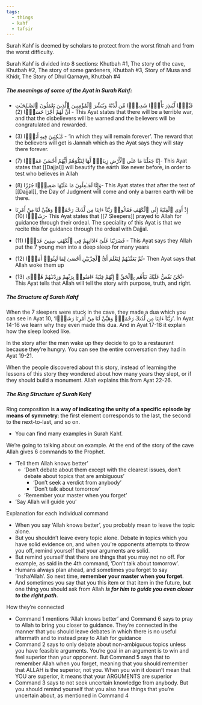 ```yaml
---
tags:
  - things
  - kahf
  - tafsir
---
```

Surah Kahf is deemed by scholars to protect from the worst fitnah and from the worst difficulty.

Surah Kahf is divided into 8 sections: Khutbah #1, The story of the cave, Khutbah #2, The story of some gardeners, Khutbah #3, Story of Musa and Khidr, The Story of Dhul Qarnayn, Khutbah #4

##### The meanings of some of the Ayat in Surah Kahf:

- قَيِّمًۭا لِّيُنذِرَ بَأْسًۭا شَدِيدًۭا مِّن لَّدُنْهُ وَيُبَشِّرَ ٱلْمُؤْمِنِينَ ٱلَّذِينَ يَعْمَلُونَ ٱلصَّـٰلِحَـٰتِ أَنَّ لَهُمْ أَجْرًا حَسَنًۭا (2) - This Ayat states that there will be a terrible war, and that the disbelievers will be warned and the believers will be congratulated and rewarded.

- (3) مَّـٰكِثِينَ فِيهِ أَبَدًۭا - ‘in which they will remain forever’. The reward that the believers will get is Jannah which as the Ayat says they will stay there forever.

- إِنَّا جَعَلْنَا مَا عَلَى ٱلْأَرْضِ زِينَةًۭ لَّهَا لِنَبْلُوَهُمْ أَيُّهُمْ أَحْسَنُ عَمَلًۭا (7)- This Ayat states that [[Dajjal]] will beautify the earth like never before, in order to test who believes in Allah

-  وَإِنَّا لَجَـٰعِلُونَ مَا عَلَيْهَا صَعِيدًۭا جُرُزًا (8)- This Ayat states that after the test of [[Dajjal]], the Day of Judgment will come and only a barren earth will be there.

-  إِذْ أَوَى ٱلْفِتْيَةُ إِلَى ٱلْكَهْفِ فَقَالُوا۟ رَبَّنَآ ءَاتِنَا مِن لَّدُنكَ رَحْمَةًۭ وَهَيِّئْ لَنَا مِنْ أَمْرِنَا رَشَدًۭا (10)- This Ayat states that [[7 Sleepers]] prayed to Allah for guidance through their ordeal. The speciality of this Ayat is that we recite this for guidance through the ordeal with Dajjal.

- (11) فَضَرَبْنَا عَلَىٰٓ ءَاذَانِهِمْ فِى ٱلْكَهْفِ سِنِينَ عَدَدًۭا - This Ayat says they Allah put the 7 young men into a deep sleep for many years

- ثُمَّ بَعَثْنَـٰهُمْ لِنَعْلَمَ أَىُّ ٱلْحِزْبَيْنِ أَحْصَىٰ لِمَا لَبِثُوٓا۟ أَمَدًۭا (12)- Then Ayat says that Allah woke them up

- نَّحْنُ نَقُصُّ عَلَيْكَ نَبَأَهُم بِٱلْحَقِّ ۚ إِنَّهُمْ فِتْيَةٌ ءَامَنُوا۟ بِرَبِّهِمْ وَزِدْنَـٰهُمْ هُدًۭى (13)- This Ayat tells that Allah will tell the story with purpose, truth, and right.

##### The Structure of Surah Kahf
When the 7 sleepers were stuck in the cave, they made a dua which you can see in Ayat 10, ‘رَبَّنَآ ءَاتِنَا مِن لَّدُنكَ رَحْمَةًۭ وَهَيِّئْ لَنَا مِنْ أَمْرِنَا رَشَدًۭا’. In Ayat 14-16 we learn why they even made this dua. And in Ayat 17-18 it explain how the sleep looked like.

In the story after the men wake up they decide to go to a restaurant because they’re hungry. You can see the entire conversation they had in Ayat 19-21.

When the people discovered about this story, instead of learning the lessons of this story they wondered about how many years they slept, or if they should build a monument. Allah explains this from Ayat 22-26.
##### The Ring Structure of Surah Kahf
Ring composition is **a way of indicating the unity of a specific episode by means of symmetry**: the first element corresponds to the last, the second to the next-to-last, and so on.

- You can find many examples in Surah Kahf.

We’re going to talking about on example. At the end of the story of the cave Allah gives 6 commands to the Prophet.

- ‘Tell them Allah knows better’
    - ‘Don’t debate about them except with the clearest issues, don’t debate about topics that are ambiguous’
        - ‘Don’t seek a verdict from anybody’
        - ‘Don’t talk about tomorrow’
    - ‘Remember your master when you forget’
- ‘Say Allah will guide you’

Explanation for each individual command

- When you say ‘Allah knows better’, you probably mean to leave the topic alone.
- But you shouldn’t leave every topic alone. Debate in topics which you have solid evidence on, and when you’re opponents attempts to throw you off, remind yourself that your arguments are solid.
- But remind yourself that there are things that you may not no off. For example, as said in the 4th command, ‘Don’t talk about tomorrow’.
- Humans always plan ahead, and sometimes you forget to say ‘Insha’Allah’. So next time, ********************remember your master when you forget********************.
- And sometimes you say that you this item or that item in the future, but one thing you should ask from Allah _****************is for him to guide you even closer to the right path.****************_

How they’re connected

- Command 1 mentions ‘Allah knows better’ and Command 6 says to pray to Allah to bring you closer to guidance. They’re connected in the manner that you should leave debates in which there is no useful aftermath and to instead pray to Allah for guidance
- Command 2 says to only debate about non-ambiguous topics unless you have feasible arguments. You’re goal in an argument is to win and feel superior than your opponent. But Command 5 says that to remember Allah when you forget, meaning that you should remember that ALLAH is the superior, not you. When you win it doesn’t mean that YOU are superior, it means that your ARGUMENTS are superior
- Command 3 says to not seek uncertain knowledge from anybody. But you should remind yourself that you also have things that you’re uncertain about, as mentioned in Command 4